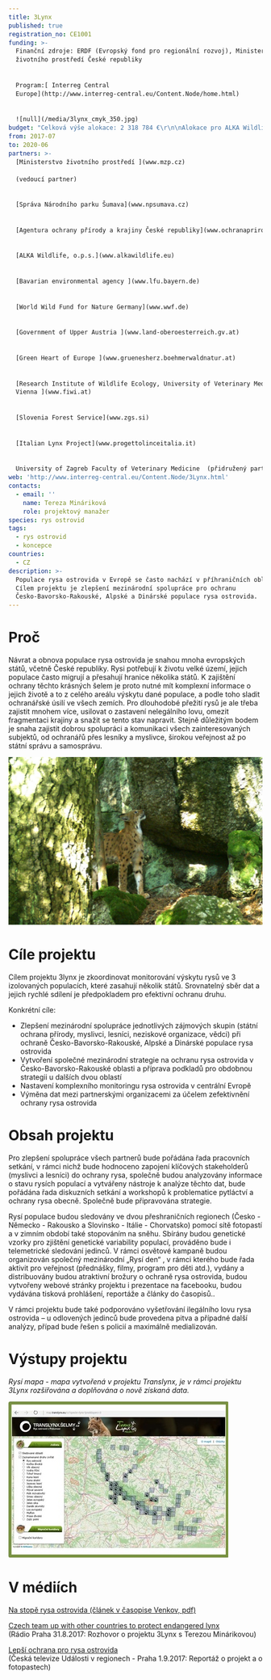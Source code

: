 ```yaml
---
title: 3Lynx
published: true
registration_no: CE1001
funding: >-
  Finanční zdroje: ERDF (Evropský fond pro regionální rozvoj), Ministerstvo
  životního prostředí České republiky 


  Program:[ Interreg Central
  Europe](http://www.interreg-central.eu/Content.Node/home.html)


  ![null](/media/3lynx_cmyk_350.jpg)
budget: "Celková výše alokace: 2 318 784 €\r\n\nAlokace pro ALKA Wildlife: 174 582 €"
from: 2017-07
to: 2020-06
partners: >-
  [Ministerstvo životního prostředí ](www.mzp.cz)

  (vedoucí partner)


  [Správa Národního parku Šumava](www.npsumava.cz)


  [Agentura ochrany přírody a krajiny České republiky](www.ochranaprirody.cz)


  [ALKA Wildlife, o.p.s.](www.alkawildlife.eu)


  [Bavarian environmental agency ](www.lfu.bayern.de)


  [World Wild Fund for Nature Germany](www.wwf.de)


  [Government of Upper Austria ](www.land-oberoesterreich.gv.at)


  [Green Heart of Europe ](www.gruenesherz.boehmerwaldnatur.at)


  [Research Institute of Wildlife Ecology, University of Veterinary Medicine,
  Vienna ](www.fiwi.at)


  [Slovenia Forest Service](www.zgs.si)


  [Italian Lynx Project](www.progettolinceitalia.it)


  University of Zagreb Faculty of Veterinary Medicine  (přidružený partner)
web: 'http://www.interreg-central.eu/Content.Node/3Lynx.html'
contacts:
  - email: ''
    name: Tereza Mináriková
    role: projektový manažer
species: rys ostrovid
tags:
  - rys ostrovid
  - koncepce
countries:
  - CZ
description: >-
  Populace rysa ostrovida v Evropě se často nachází v příhraničních oblastech.
  Cílem projektu je zlepšení mezinárodní spolupráce pro ochranu
  Česko-Bavorsko-Rakouské, Alpské a Dinárské populace rysa ostrovida.
---
```

# Proč

Návrat a obnova populace rysa ostrovida je snahou mnoha evropských států, včetně České republiky. Rysi potřebují k životu velké území, jejich populace často migrují a přesahují hranice několika států. K zajištění ochrany těchto krásných šelem je proto nutné mít komplexní informace o jejich životě a to z celého areálu výskytu dané populace, a podle toho sladit ochranářské úsilí ve všech zemích. Pro dlouhodobé přežití rysů je ale třeba zajistit mnohem více, usilovat o zastavení nelegálního lovu, omezit fragmentaci krajiny a snažit se tento stav napravit. Stejně důležitým bodem je snaha zajistit dobrou spolupráci a komunikaci všech zainteresovaných subjektů, od ochranářů přes lesníky a myslivce, širokou veřejnost až po státní správu a samosprávu. 

![](/media/luděk_01_1116.jpg)

# Cíle projektu

Cílem projektu 3lynx je zkoordinovat monitorování výskytu rysů ve 3 izolovaných populacích, které zasahují několik států. Srovnatelný sběr dat a jejich rychlé sdílení je předpokladem pro efektivní ochranu druhu. 

Konkrétní cíle:

* Zlepšení mezinárodní spolupráce jednotlivých zájmových skupin (státní ochrana přírody, myslivci, lesníci, neziskové organizace, vědci) při ochraně Česko-Bavorsko-Rakouské, Alpské a Dinárské populace rysa ostrovida 
* Vytvoření společné mezinárodní strategie na ochranu rysa ostrovida v Česko-Bavorsko-Rakouské oblasti a příprava podkladů pro obdobnou strategii u dalších dvou oblastí
* Nastavení komplexního monitoringu rysa ostrovida v centrální Evropě
* Výměna dat mezi partnerskými organizacemi za účelem zefektivnění ochrany rysa ostrovida 

# Obsah projektu

Pro zlepšení spolupráce všech partnerů bude pořádána řada pracovních setkání, v rámci nichž bude hodnoceno zapojení klíčových stakeholderů (myslivci a lesníci) do ochrany rysa, společně budou analyzovány informace o stavu rysích populací a vytvářeny nástroje k analýze těchto dat, bude pořádána řada diskuzních setkání a workshopů k problematice pytláctví a ochrany rysa obecně. Společně bude připravována strategie.

Rysí populace budou sledovány ve dvou přeshraničních regionech (Česko - Německo - Rakousko a Slovinsko - Itálie - Chorvatsko) pomocí sítě fotopastí a v zimním období také stopováním na sněhu. Sbírány budou genetické vzorky pro zjištění genetické variability populací, prováděno bude i telemetrické sledování jedinců. V rámci osvětové kampaně budou organizován společný mezinárodní „Rysí den“ , v rámci kterého bude řada aktivit pro veřejnost (přednášky, filmy, program pro děti atd.), vydány a distribuovány budou atraktivní brožury o ochraně rysa ostrovida, budou vytvořeny webové stránky projektu i prezentace na facebooku, budou vydávána tisková prohlášení, reportáže a články do časopisů..

V rámci projektu bude také podporováno vyšetřování ilegálního lovu rysa ostrovida – u odlovených jedinců bude provedena pitva a případné další analýzy, případ bude řešen s policií a maximálně medializován.

# Výstupy projektu

_Rysí mapa - mapa vytvořená v projektu Translynx, je v rámci projektu 3Lynx rozšiřována a doplňována o nově získaná data._

[![](/media/map_translynx_eu.jpg "Interaktivní mapa fotografií z fotopastí")](http://map.translynx.eu/cs?specie=lynx-lynx&layers=3)

# V médiích

[Na stopě rysa ostrovida (článek v časopise Venkov, pdf)](/media/Venkov_rys_2017.pdf)

[Czech team up with other countries to protect endangered lynx ](https://www.radio.cz/en/section/panorama/czechs-team-up-with-other-countries-to-protect-endangered-lynx)\
(Rádio Praha 31.8.2017: Rozhovor o projektu 3Lynx s Terezou Minárikovou)

[Lepší ochrana pro rysa ostrovida](https://www.ceskatelevize.cz/ivysilani/10118379000-udalosti-v-regionech-praha/217411000140901-udalosti-v-regionech/obsah/565395-lepsi-ochrana-pro-rysa-ostrovida)\
(Česká televize Události v regionech - Praha 1.9.2017: Reportáž o projekt a o fotopastech)

